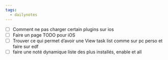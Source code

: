 ```yaml
---
tags:
  - dailynotes
---
```


- [ ] Comment ne pas charger certain plugins sur ios
- [ ] Faire un page TODO pour iOS 
- [ ] Trouver ce qui permet d’avoir une View task list comme sur pc perso et faire sur edf
- [ ] faire une noté dynamique liste des plus installés, enable et all 